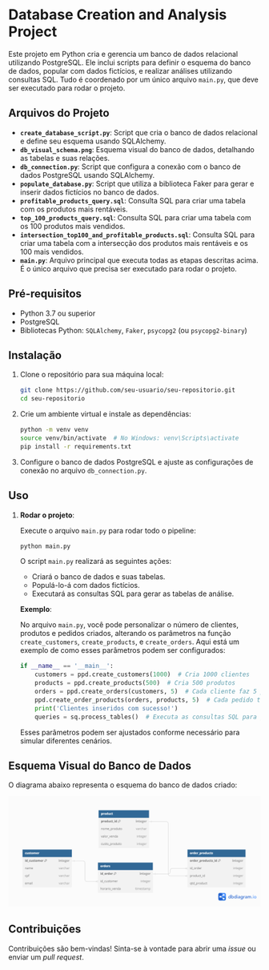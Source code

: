 # Database Creation and Analysis Project

Este projeto em Python cria e gerencia um banco de dados relacional utilizando PostgreSQL. Ele inclui scripts para definir o esquema do banco de dados, popular com dados fictícios, e realizar análises utilizando consultas SQL. Tudo é coordenado por um único arquivo `main.py`, que deve ser executado para rodar o projeto.

## Arquivos do Projeto

- **`create_database_script.py`**: Script que cria o banco de dados relacional e define seu esquema usando SQLAlchemy.
- **`db_visual_schema.png`**: Esquema visual do banco de dados, detalhando as tabelas e suas relações.
- **`db_connection.py`**: Script que configura a conexão com o banco de dados PostgreSQL usando SQLAlchemy.
- **`populate_database.py`**: Script que utiliza a biblioteca Faker para gerar e inserir dados fictícios no banco de dados.
- **`profitable_products_query.sql`**: Consulta SQL para criar uma tabela com os produtos mais rentáveis.
- **`top_100_products_query.sql`**: Consulta SQL para criar uma tabela com os 100 produtos mais vendidos.
- **`intersection_top100_and_profitable_products.sql`**: Consulta SQL para criar uma tabela com a intersecção dos produtos mais rentáveis e os 100 mais vendidos.
- **`main.py`**: Arquivo principal que executa todas as etapas descritas acima. É o único arquivo que precisa ser executado para rodar o projeto.

## Pré-requisitos

- Python 3.7 ou superior
- PostgreSQL
- Bibliotecas Python: `SQLAlchemy`, `Faker`, `psycopg2` (ou `psycopg2-binary`)

## Instalação

1. Clone o repositório para sua máquina local:

   ```bash
   git clone https://github.com/seu-usuario/seu-repositorio.git
   cd seu-repositorio
   ```

2. Crie um ambiente virtual e instale as dependências:

   ```bash
   python -m venv venv
   source venv/bin/activate  # No Windows: venv\Scripts\activate
   pip install -r requirements.txt
   ```

3. Configure o banco de dados PostgreSQL e ajuste as configurações de conexão no arquivo `db_connection.py`.

## Uso

1. **Rodar o projeto**:

   Execute o arquivo `main.py` para rodar todo o pipeline:

   ```bash
   python main.py
   ```

   O script `main.py` realizará as seguintes ações:

   - Criará o banco de dados e suas tabelas.
   - Populá-lo-á com dados fictícios.
   - Executará as consultas SQL para gerar as tabelas de análise.

   **Exemplo**:

   No arquivo `main.py`, você pode personalizar o número de clientes, produtos e pedidos criados, alterando os parâmetros na função `create_customers`, `create_products`, e `create_orders`. Aqui está um exemplo de como esses parâmetros podem ser configurados:

   ```python
   if __name__ == '__main__':
       customers = ppd.create_customers(1000)  # Cria 1000 clientes
       products = ppd.create_products(500)  # Cria 500 produtos
       orders = ppd.create_orders(customers, 5)  # Cada cliente faz 5 pedidos
       ppd.create_order_products(orders, products, 5)  # Cada pedido tem 5 produtos
       print('Clientes inseridos com sucesso!')
       queries = sq.process_tables()  # Executa as consultas SQL para gerar as tabelas de análise
   ```

   Esses parâmetros podem ser ajustados conforme necessário para simular diferentes cenários.

## Esquema Visual do Banco de Dados

O diagrama abaixo representa o esquema do banco de dados criado:

![Database Schema](db_visual_schema.png)

## Contribuições

Contribuições são bem-vindas! Sinta-se à vontade para abrir uma _issue_ ou enviar um _pull request_.
